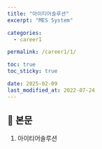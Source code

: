 ```yaml
---
title: "아이티어솔루션"
excerpt: "MES System"

categories:
  - career1

permalink: /career1/1/

toc: true
toc_sticky: true

date: 2025-02-09
last_modified_at: 2022-07-24
---
```


## 💛 본문

1. 아이티어솔루션